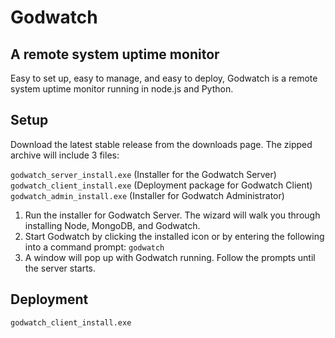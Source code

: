 # Godwatch
## A remote system uptime monitor

Easy to set up, easy to manage, and easy to deploy, Godwatch is a remote system uptime monitor running in node.js and Python.

## Setup
Download the latest stable release from the downloads page. The zipped archive will include 3 files:  

 ```godwatch_server_install.exe``` (Installer for the Godwatch Server)  
 ```godwatch_client_install.exe``` (Deployment package for Godwatch Client)  
 ```godwatch_admin_install.exe``` (Installer for Godwatch Administrator)  

1. Run the installer for Godwatch Server. The wizard will walk you through installing Node, MongoDB, and Godwatch.
2. Start Godwatch by clicking the installed icon or by entering the following into a command prompt: ```godwatch```
3. A window will pop up with Godwatch running. Follow the prompts until the server starts.

## Deployment
```godwatch_client_install.exe```
